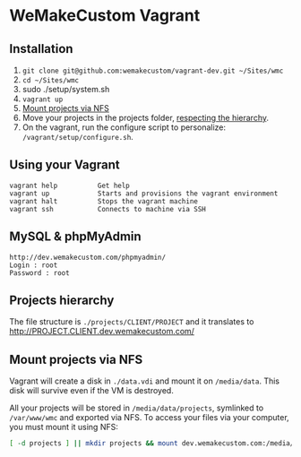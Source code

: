 WeMakeCustom Vagrant
===========================================


## Installation

 1. `git clone git@github.com:wemakecustom/vagrant-dev.git ~/Sites/wmc`
 2. `cd ~/Sites/wmc`
 3. sudo ./setup/system.sh
 4. `vagrant up`
 5. [Mount projects via NFS](#mount-projects-via-nfs)
 6. Move your projects in the projects folder, [respecting the hierarchy](#projects-hierarchy).
 7. On the vagrant, run the configure script to personalize: `/vagrant/setup/configure.sh`.

## Using your Vagrant

    vagrant help          Get help
    vagrant up            Starts and provisions the vagrant environment
    vagrant halt          Stops the vagrant machine
    vagrant ssh           Connects to machine via SSH

## MySQL & phpMyAdmin
    http://dev.wemakecustom.com/phpmyadmin/
    Login : root
    Password : root

## Projects hierarchy

The file structure is `./projects/CLIENT/PROJECT` and it translates to http://PROJECT.CLIENT.dev.wemakecustom.com/

## Mount projects via NFS

Vagrant will create a disk in `./data.vdi` and mount it on `/media/data`.
This disk will survive even if the VM is destroyed.

All your projects will be stored in `/media/data/projects`, symlinked to `/var/www/wmc` and exported via NFS.
To access your files via your computer, you must mount it using NFS:

```bash
[ -d projects ] || mkdir projects && mount dev.wemakecustom.com:/media/data/projects projects
```
